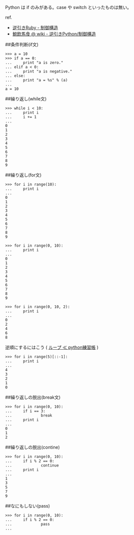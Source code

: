 Python は if のみがある。case や switch といったものは無い。

ref.

* [逆引きRuby - 制御構造](http://www.namaraii.com/rubytips/?%C0%A9%B8%E6%B9%BD%C2%A4)
* [鯨飲馬食 @ wiki - 逆引きPython/制御構造](http://www40.atwiki.jp/geiinbashoku/pages/20.html)


##条件判断(if文)

    >>> a = 10
    >>> if a == 0:
    ...     print "a is zero."
    ... elif a < 0:
    ...     print "a is negative."
    ... else:
    ...     print "a = %s" % (a)
    ...
    a = 10

##繰り返し(while文)

    >>> while i < 10:
    ...     print i
    ...     i += 1
    ...
    0
    1
    2
    3
    4
    5
    6
    7
    8
    9

##繰り返し(for文)

    >>> for i in range(10):
    ...     print i
    ...
    0
    1
    2
    3
    4
    5
    6
    7
    8
    9

    >>> for i in range(0, 10):
    ...     print i
    ...
    0
    1
    2
    3
    4
    5
    6
    7
    8
    9

    >>> for i in range(0, 10, 2):
    ...     print i
    ...
    0
    2
    4
    6
    8

逆順にするにはこう ( [ループ ≪ python練習帳](http://php6.jp/python/basics/%e3%83%ab%e3%83%bc%e3%83%97/) )

    >>> for i in range(5)[::-1]:
    ...     print i
    ...
    4
    3
    2
    1
    0

##繰り返しの脱出(break文)

    >>> for i in range(0, 10):
    ...     if i == 3:
    ...             break
    ...     print i
    ...
    0
    1
    2

##繰り返しの脱出(contine)

    >>> for i in range(0, 10):
    ...     if i % 2 == 0:
    ...             continue
    ...     print i
    ...
    1
    3
    5
    7
    9


##なにもしない(pass)

    >>> for i in range(0, 10):
    ...     if i % 2 == 0:
    ...             pass
    ...
